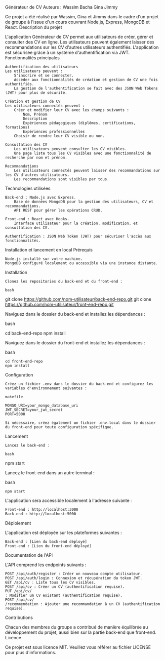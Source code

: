 Générateur de CV
Auteurs :
Wassim Bacha
Gina
Jimmy

Ce projet a été réalisé par Wassim, Gina et Jimmy dans le cadre d'un projet de groupe à l'issue d'un cours couvrant Node.js, Express, MongoDB et React.
Description du projet

L'application Générateur de CV permet aux utilisateurs de créer, gérer et consulter des CV en ligne. Les utilisateurs peuvent également laisser des recommandations sur les CV d'autres utilisateurs authentifiés. L'application est sécurisée grâce à un système d'authentification via JWT.
Fonctionnalités principales

    Authentification des utilisateurs
    Les utilisateurs peuvent :
        S'inscrire et se connecter.
        Accéder aux fonctionnalités de création et gestion de CV une fois authentifiés.
        La gestion de l'authentification se fait avec des JSON Web Tokens (JWT) pour plus de sécurité.

    Création et gestion de CV
    Les utilisateurs connectés peuvent :
        Créer et modifier leur CV avec les champs suivants :
            Nom, Prénom
            Description
            Expériences pédagogiques (diplômes, certifications, formations)
            Expériences professionnelles
        Choisir de rendre leur CV visible ou non.

    Consultation des CV
        Les utilisateurs peuvent consulter les CV visibles.
        Une page liste tous les CV visibles avec une fonctionnalité de recherche par nom et prénom.

    Recommandations
        Les utilisateurs connectés peuvent laisser des recommandations sur les CV d'autres utilisateurs.
        Les recommandations sont visibles par tous.

Technologies utilisées

    Back-end : Node.js avec Express.
        Base de données MongoDB pour la gestion des utilisateurs, CV et recommandations.
        API REST pour gérer les opérations CRUD.

    Front-end : React avec Hooks.
        Interface utilisateur pour la création, modification, et consultation des CV.

    Authentification : JSON Web Token (JWT) pour sécuriser l'accès aux fonctionnalités.

Installation et lancement en local
Prérequis

    Node.js installé sur votre machine.
    MongoDB configuré localement ou accessible via une instance distante.

Installation

    Clonez les repositories du back-end et du front-end :

    bash

git clone https://github.com/nom-utilisateur/back-end-repo.git
git clone https://github.com/nom-utilisateur/front-end-repo.git

Naviguez dans le dossier du back-end et installez les dépendances :

bash

cd back-end-repo
npm install

Naviguez dans le dossier du front-end et installez les dépendances :

bash

    cd front-end-repo
    npm install

Configuration

    Créez un fichier .env dans le dossier du back-end et configurez les variables d'environnement suivantes :

    makefile

    MONGO_URI=your_mongo_database_uri
    JWT_SECRET=your_jwt_secret
    PORT=5000

    Si nécessaire, créez également un fichier .env.local dans le dossier du front-end pour toute configuration spécifique.

Lancement

    Lancez le back-end :

    bash

npm start

Lancez le front-end dans un autre terminal :

bash

    npm start

L'application sera accessible localement à l'adresse suivante :

    Front-end : http://localhost:3000
    Back-end : http://localhost:5000

Déploiement

L'application est déployée sur les plateformes suivantes :

    Back-end : [Lien du back-end déployé]
    Front-end : [Lien du front-end déployé]

Documentation de l'API

L'API comprend les endpoints suivants :

    POST /api/auth/register : Créer un nouveau compte utilisateur.
    POST /api/auth/login : Connexion et récupération du token JWT.
    GET /api/cv : Liste tous les CV visibles.
    POST /api/cv : Créer un CV (authentification requise).
    PUT /api/cv/
    : Modifier un CV existant (authentification requise).
    POST /api/cv/
    /recommendation : Ajouter une recommandation à un CV (authentification requise).

Contributions

Chacun des membres du groupe a contribué de manière équilibrée au développement du projet, aussi bien sur la partie back-end que front-end.
Licence

Ce projet est sous licence MIT. Veuillez vous référer au fichier LICENSE pour plus d'informations.
